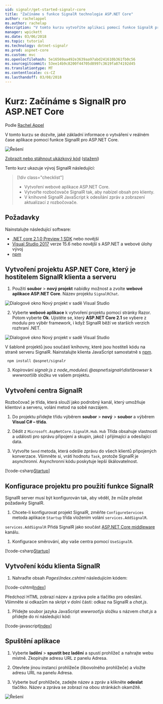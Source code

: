 ```yaml
---
uid: signalr/get-started-signalr-core
title: "Začínáme s funkce SignalR technologie ASP.NET Core"
author: rachelappel
ms.author: rachelap
description: "V tomto kurzu vytvoříte aplikaci pomocí funkce SignalR pro ASP.NET Core."
manager: wpickett
ms.date: 03/06/2018
ms.topic: tutorial
ms.technology: dotnet-signalr
ms.prod: aspnet-core
ms.custom: mvc
ms.openlocfilehash: 5e16569aa492e3639aa97abd241610b361fb0c56
ms.sourcegitcommit: 53ee14b9c8200f44705d8997c3619fa874192d45
ms.translationtype: MT
ms.contentlocale: cs-CZ
ms.lasthandoff: 03/08/2018
---
```

# <a name="tutorial-get-started-with-signalr-for-aspnet-core"></a>Kurz: Začínáme s SignalR pro ASP.NET Core

Podle [Rachel Appel](https://twitter.com/rachelappel)

V tomto kurzu se dozvíte, jaké základní informace o vytváření v reálném čase aplikace pomocí funkce SignalR pro ASP.NET Core.

   ![Řešení](get-started-signalr-core/_static/signalr-get-started-finished.png)

[Zobrazit nebo stáhnout ukázkový kód](https://github.com/aspnet/Docs/tree/master/aspnetcore/signalr/get-started-signalr-core/sample/) ([stažení](xref:tutorials/index#how-to-download-a-sample))

Tento kurz ukazuje vývoj SignalR následující:

> [!div class="checklist"]
> * Vytvoření webové aplikace ASP.NET Core.
> * Vytvořte rozbočovače SignalR tak, aby nabízel obsah pro klienty.
> * V knihovně SignalR JavaScript k odesílání zpráv a zobrazení aktualizací z rozbočovače.

## <a name="prerequisites"></a>Požadavky

Nainstalujte následující software:

* [.NET core 2.1.0 Preview 1 SDK](https://www.microsoft.com/net/download/dotnet-core/sdk-2.1.300-preview1) nebo novější
* [Visual Studio 2017](https://www.visualstudio.com/downloads/) verze 15.6 nebo novější s ASP.NET a webové úlohy vývoj
* [npm](https://www.npmjs.com/get-npm)

## <a name="create-an-aspnet-core-project-that-hosts-signalr-client-and-server"></a>Vytvoření projektu ASP.NET Core, který je hostitelem SignalR klienta a serveru

1. Použití **soubor** > **nový projekt** nabídky možnost a zvolte **webové aplikace ASP.NET Core**. Název projektu `SignalRChat`.

  ![Dialogové okno Nový projekt v sadě Visual Studio](get-started-signalr-core/_static/signalr-new-project-dialog.png)

2. Vyberte **webové aplikace** k vytvoření projektu pomocí stránky Razor. Potom vyberte **Ok**. Ujistěte se, který **ASP.NET Core 2.1** se vybere z modulu pro výběr framework, i když SignalR běží ve starších verzích rozhraní .NET.

  ![Dialogové okno Nový projekt v sadě Visual Studio](get-started-signalr-core/_static/signalr-new-project-choose-type.png)

  V šabloně projektů jsou součástí knihovny, které jsou hostiteli kódu na straně serveru SignalR. Nainstalujte klienta JavaScript samostatně s [npm](https://www.npmjs.com/).

  ```console
   npm install @aspnet/signalr
  ```

3. Kopírování *signalr.js* z *node_modules\\ @aspnet\signalr\dist\browser*  k *wwwroot\lib* složku ve vašem projektu.

## <a name="create-the-signalr-hub"></a>Vytvoření centra SignalR

Rozbočovač je třída, která slouží jako podrobný kanál, který umožňuje klientovi a serveru, volání metod na sobě navzájem.

1. Do projektu přidejte třídu výběrem **soubor** > **nový** > **soubor** a výběrem **Visual C# – třída**. 

1. Dědit z `Microsoft.AspNetCore.SignalR.Hub`. `Hub` Třída obsahuje vlastnosti a události pro správu připojení a skupin, jakož i přijímající a odesílající data.

1. Vytvořte `Send` metoda, která odešle zprávu do všech klientů připojených konverzace. Všimněte si, vrátí hodnotu `Task`, protože SignalR je asynchronní. Asynchronní kódu poskytuje lepší škálovatelnost.

  [!code-csharp[Startup](get-started-signalr-core/sample/Hubs/ChatHub.cs?range=7-14)]

## <a name="configure-the-project-to-use-signalr"></a>Konfigurace projektu pro použití funkce SignalR

SignalR server musí být konfigurován tak, aby věděl, že může předat požadavky SignalR.

1. Chcete-li konfigurovat projekt SignalR, změňte `ConfigureServices` metoda aplikace `Startup` třída vložením volání `services.AddSignalR`.

  `services.AddSignalR` Přidá SignalR jako součást [ASP.NET Core middleware](xref:fundamentals/middleware/index) kanálu.

1. Konfigurace směrování, aby vaše centra pomocí `UseSignalR`.

  [!code-csharp[Startup](get-started-signalr-core/sample/Startup.cs?highlight=22,40-43)]

## <a name="create-the-signalr-client-code"></a>Vytvoření kódu klienta SignalR

1. Nahraďte obsah *Pages\Index.cshtml* následujícím kódem:

  [!code-cshtml[Index](get-started-signalr-core/sample/Pages/Index.cshtml)]

  Předchozí HTML zobrazí název a zpráva pole a tlačítko pro odeslání. Všimněte si odkazům na skript v dolní části: odkaz na SignalR a *chat.js*.

1. Přidejte soubor jazyka JavaScript *wwwroot\js* složku s názvem *chat.js* a přidejte do ní následující kód:

  [!code-javascript[Index](get-started-signalr-core/sample/wwwroot/js/chat.js)]

## <a name="run-the-app"></a>Spuštění aplikace

1. Vyberte **ladění** > **spustit bez ladění** a spustí prohlížeč a nahrajte webu místně. Zkopírujte adresu URL z panelu Adresa.

1. Otevřete jinou instanci prohlížeče (libovolného prohlížeče) a vložte adresu URL na panelu Adresa.

1. Vyberte buď prohlížeče, zadejte název a zpráv a klikněte **odeslat** tlačítko. Název a zpráva se zobrazí na obou stránkách okamžitě.

  ![Řešení](get-started-signalr-core/_static/signalr-get-started-finished.png)

